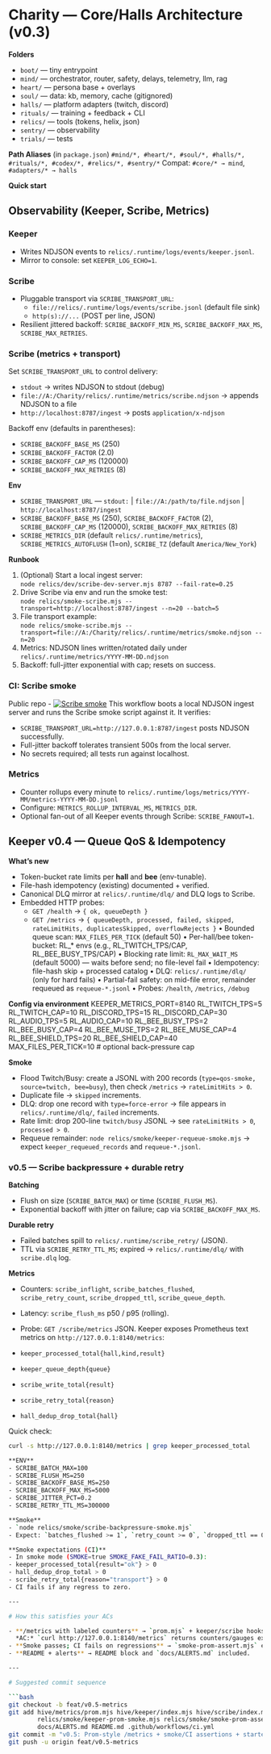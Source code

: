 # Charity — Core/Halls Architecture (v0.3)

**Folders**
- `boot/` — tiny entrypoint
- `mind/` — orchestrator, router, safety, delays, telemetry, llm, rag
- `heart/` — persona base + overlays
- `soul/` — data: kb, memory, cache (gitignored)
- `halls/` — platform adapters (twitch, discord)
- `rituals/` — training + feedback + CLI
- `relics/` — tools (tokens, helix, json)
- `sentry/` — observability
- `trials/` — tests

**Path Aliases** (in `package.json`)
`#mind/*, #heart/*, #soul/*, #halls/*, #rituals/*, #codex/*, #relics/*, #sentry/*`
Compat: `#core/* → mind`, `#adapters/* → halls`

**Quick start**


## Observability (Keeper, Scribe, Metrics)

### Keeper
- Writes NDJSON events to `relics/.runtime/logs/events/keeper.jsonl`.
- Mirror to console: set `KEEPER_LOG_ECHO=1`.

### Scribe
- Pluggable transport via `SCRIBE_TRANSPORT_URL`:
  - `file://relics/.runtime/logs/events/scribe.jsonl` (default file sink)
  - `http(s)://...` (POST per line, JSON)
- Resilient jittered backoff: `SCRIBE_BACKOFF_MIN_MS`, `SCRIBE_BACKOFF_MAX_MS`, `SCRIBE_MAX_RETRIES`.

### Scribe (metrics + transport)


Set `SCRIBE_TRANSPORT_URL` to control delivery:
- `stdout` → writes NDJSON to stdout (debug)
- `file://A:/Charity/relics/.runtime/metrics/scribe.ndjson` → appends NDJSON to a file
- `http://localhost:8787/ingest` → posts `application/x-ndjson`


Backoff env (defaults in parentheses):
- `SCRIBE_BACKOFF_BASE_MS` (250)
- `SCRIBE_BACKOFF_FACTOR` (2.0)
- `SCRIBE_BACKOFF_CAP_MS` (120000)
- `SCRIBE_BACKOFF_MAX_RETRIES` (8)

**Env**
- `SCRIBE_TRANSPORT_URL` — `stdout:` | `file://A:/path/to/file.ndjson` | `http://localhost:8787/ingest`
- `SCRIBE_BACKOFF_BASE_MS` (250), `SCRIBE_BACKOFF_FACTOR` (2), `SCRIBE_BACKOFF_CAP_MS` (120000), `SCRIBE_BACKOFF_MAX_RETRIES` (8)
- `SCRIBE_METRICS_DIR` (default `relics/.runtime/metrics`), `SCRIBE_METRICS_AUTOFLUSH` (1=on), `SCRIBE_TZ` (default `America/New_York`)


**Runbook**
1. (Optional) Start a local ingest server:  
   `node relics/dev/scribe-dev-server.mjs 8787 --fail-rate=0.25`
2. Drive Scribe via env and run the smoke test:  
   `node relics/smoke-scribe.mjs --transport=http://localhost:8787/ingest --n=20 --batch=5`
3. File transport example:  
   `node relics/smoke-scribe.mjs --transport=file://A:/Charity/relics/.runtime/metrics/smoke.ndjson --n=20`
4. Metrics: NDJSON lines written/rotated daily under `relics/.runtime/metrics/YYYY-MM-DD.ndjson`
5. Backoff: full-jitter exponential with cap; resets on success.

### CI: Scribe smoke
Public repo - [![Scribe smoke](https://github.com/BlackCatEnt/charity-public/actions/workflows/scribe-smoke.yml/badge.svg?branch=v0.3-next)](https://github.com/BlackCatEnt/charity-public/actions/workflows/scribe-smoke.yml)
This workflow boots a local NDJSON ingest server and runs the Scribe smoke script against it. It verifies:

- `SCRIBE_TRANSPORT_URL=http://127.0.0.1:8787/ingest` posts NDJSON successfully.
- Full-jitter backoff tolerates transient 500s from the local server.
- No secrets required; all tests run against localhost.



### Metrics
- Counter rollups every minute to `relics/.runtime/logs/metrics/YYYY-MM/metrics-YYYY-MM-DD.jsonl`
- Configure: `METRICS_ROLLUP_INTERVAL_MS`, `METRICS_DIR`.
- Optional fan-out of all Keeper events through Scribe: `SCRIBE_FANOUT=1`.

## Keeper v0.4 — Queue QoS & Idempotency

**What’s new**
- Token-bucket rate limits per **hall** and **bee** (env-tunable).
- File-hash idempotency (existing) documented + verified.
- Canonical DLQ mirror at `relics/.runtime/dlq/` and DLQ logs to Scribe.
- Embedded HTTP probes:
  - `GET /health` → `{ ok, queueDepth }`
  - `GET /metrics` → `{ queueDepth, processed, failed, skipped, rateLimitHits, duplicatesSkipped, overflowRejects }`
• Bounded queue scan: `MAX_FILES_PER_TICK` (default 50)
• Per-hall/bee token-bucket: RL_* envs (e.g., RL_TWITCH_TPS/CAP, RL_BEE_BUSY_TPS/CAP)
• Blocking rate limit: `RL_MAX_WAIT_MS` (default 5000) — waits before send; no file-level fail
• Idempotency: file-hash skip + processed catalog
• DLQ: `relics/.runtime/dlq/` (only for hard fails)
• Partial-fail safety: on mid-file error, remainder requeued as `requeue-*.jsonl`
• Probes: `/health`, `/metrics`, `/debug`

**Config via environment**
KEEPER_METRICS_PORT=8140
RL_TWITCH_TPS=5 RL_TWITCH_CAP=10
RL_DISCORD_TPS=15 RL_DISCORD_CAP=30
RL_AUDIO_TPS=5 RL_AUDIO_CAP=10
RL_BEE_BUSY_TPS=2 RL_BEE_BUSY_CAP=4
RL_BEE_MUSE_TPS=2 RL_BEE_MUSE_CAP=4
RL_BEE_SHIELD_TPS=20 RL_BEE_SHIELD_CAP=40
MAX_FILES_PER_TICK=10 # optional back-pressure cap

**Smoke**
- Flood Twitch/Busy: create a JSONL with 200 records (`type=qos-smoke, source=twitch, bee=busy`), then check `/metrics` → `rateLimitHits > 0`.
- Duplicate file → `skipped` increments.
- DLQ: drop one record with `type=force-error` → file appears in `relics/.runtime/dlq/`, `failed` increments.
- Rate limit: drop 200-line `twitch/busy` JSONL → see `rateLimitHits > 0`, `processed > 0`.  
- Requeue remainder: `node relics/smoke/keeper-requeue-smoke.mjs` → expect `keeper_requeued_records` and `requeue-*.jsonl`.

### v0.5 — Scribe backpressure + durable retry

**Batching**
- Flush on size (`SCRIBE_BATCH_MAX`) or time (`SCRIBE_FLUSH_MS`).
- Exponential backoff with jitter on failure; cap via `SCRIBE_BACKOFF_MAX_MS`.

**Durable retry**
- Failed batches spill to `relics/.runtime/scribe_retry/` (JSON).
- TTL via `SCRIBE_RETRY_TTL_MS`; expired → `relics/.runtime/dlq/` with `scribe.dlq` log.

**Metrics**
- Counters: `scribe_inflight`, `scribe_batches_flushed`, `scribe_retry_count`, `scribe_dropped_ttl`, `scribe_queue_depth`.
- Latency: `scribe_flush_ms` p50 / p95 (rolling).
- Probe: `GET /scribe/metrics` JSON.
Keeper exposes Prometheus text metrics on `http://127.0.0.1:8140/metrics`:

- `keeper_processed_total{hall,kind,result}`
- `keeper_queue_depth{queue}`
- `scribe_write_total{result}`
- `scribe_retry_total{reason}`
- `hall_dedup_drop_total{hall}`

Quick check:
```bash
curl -s http://127.0.0.1:8140/metrics | grep keeper_processed_total

**ENV**
- SCRIBE_BATCH_MAX=100
- SCRIBE_FLUSH_MS=250
- SCRIBE_BACKOFF_BASE_MS=250
- SCRIBE_BACKOFF_MAX_MS=5000
- SCRIBE_JITTER_PCT=0.2
- SCRIBE_RETRY_TTL_MS=300000

**Smoke**
- `node relics/smoke/scribe-backpressure-smoke.mjs`
- Expect: `batches_flushed >= 1`, `retry_count >= 0`, `dropped_ttl == 0` during normal runs.

**Smoke expectations (CI)**
- In smoke mode (SMOKE=true SMOKE_FAKE_FAIL_RATIO=0.3):
- keeper_processed_total{result="ok"} > 0
- hall_dedup_drop_total > 0
- scribe_retry_total{reason="transport"} > 0
- CI fails if any regress to zero.

---

# How this satisfies your ACs

- **/metrics with labeled counters** → `prom.mjs` + keeper/scribe hooks expose Prom text on **8140**.  
  *AC:* `curl http://127.0.0.1:8140/metrics` returns counters/gauges exactly as Prom expects.
- **Smoke passes; CI fails on regressions** → `smoke-prom-assert.mjs` enforces non-zero `processed`, `dedup_drop`, and `scribe_retry` (under smoke). GH Actions job fails if not met.
- **README + alerts** → README block and `docs/ALERTS.md` included.

---

# Suggested commit sequence

```bash
git checkout -b feat/v0.5-metrics
git add hive/metrics/prom.mjs hive/keeper/index.mjs hive/scribe/index.mjs \
        relics/smoke/keeper-prom-smoke.mjs relics/smoke/smoke-prom-assert.mjs \
        docs/ALERTS.md README.md .github/workflows/ci.yml
git commit -m "v0.5: Prom-style /metrics + smoke/CI assertions + starter alerts"
git push -u origin feat/v0.5-metrics
